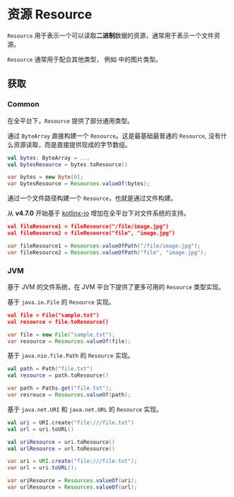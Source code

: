# 资源 Resource

`Resource` 用于表示一个可以读取**二进制**数据的资源，通常用于表示一个文件资源。

`Resource` 通常用于配合其他类型，
例如 [](basic-messages.md#标准消息元素-standardmessage) 中的图片类型。

## 获取

### Common

在全平台下，`Resource` 提供了部分通用类型。

<deflist>
<def title="ByteArray" id="ByteArray">

通过 `ByteArray` 直接构建一个 `Resource`。这是最基础最普通的 `Resource`,
没有什么资源读取，而是直接提供现成的字节数组。

<tabs>
<tab title="Kotlin" group-key="Kotlin">

```kotlin
val bytes: ByteArray = ...
val bytesResource = bytes.toResource()
```

</tab>
<tab title="Java" group-key="Java">

```java
var bytes = new byte[0];
var bytesResource = Resources.valueOf(bytes);
```

</tab>
</tabs>
</def>
<def title="File" id="File">

通过一个文件路径构建一个 `Resource`，也就是通过文件构建。

<note>

从 **v4.7.0** 开始基于 [kotlinx-io](https://github.com/Kotlin/kotlinx-io/)
增加在全平台下对文件系统的支持。

</note>

<tabs>
<tab title="Kotlin" group-key="Kotlin">

```json
val fileResource1 = fileResource("/file/image.jpg")
val fileResource2 = fileResource("file", "image.jpg")
```

</tab>
<tab title="Java" group-key="Java">

```java
var fileResource1 = Resources.valueOfPath("/file/image.jpg");
var fileResource2 = Resources.valueOfPath("file", "image.jpg");
```

</tab>
</tabs>


</def>
</deflist>

### JVM

基于 JVM 的文件系统，在 JVM 平台下提供了更多可用的 `Resource` 类型实现。

<deflist>
<def title="File" id="Java-File">

基于 `java.io.File` 的 `Resource` 实现。

<tabs>
<tab title="Kotlin" group-key="Kotlin">

```json
val file = File("sample.txt")
val resource = file.toResource()
```

</tab>
<tab title="Java" group-key="Java">

```java
var file = new File("sample.txt");
var resource = Resources.valueOf(file);
```

</tab>
</tabs>
</def>
<def title="Path" id="Java-Path">

基于 `java.nio.file.Path` 的 `Resource` 实现。

<tabs>
<tab title="Kotlin" group-key="Kotlin">

```kotlin
val path = Path("file.txt")
val resource = path.toResource()
```

</tab>
<tab title="Java" group-key="Java">

```java
var path = Paths.get("file.txt");
var resrouce = Resources.valueOf(path);
```

</tab>
</tabs>
</def>
<def title="URI" id="Java-URI">

基于 `java.net.URI` 和 `java.net.URL` 的 `Resource` 实现。

<tabs>
<tab title="Kotlin" group-key="Kotlin">

```kotlin
val uri = URI.create("file:///file.txt")
val url = uri.toURL()

val uriResource = uri.toResource()
val urlResource = url.toResource()
```

</tab>
<tab title="Java" group-key="Java">

```java
var uri = URI.create("file:///file.txt");
var url = uri.toURL();

var uriResource = Resources.valueOf(uri);
var urlResource = Resources.valueOf(url);
```

</tab>
</tabs>
</def>
</deflist>

